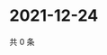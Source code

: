 # 2021-12-24

共 0 条

<!-- BEGIN WEIBO -->
<!-- 最后更新时间 Fri Dec 24 2021 08:40:59 GMT+0800 (China Standard Time) -->

<!-- END WEIBO -->

